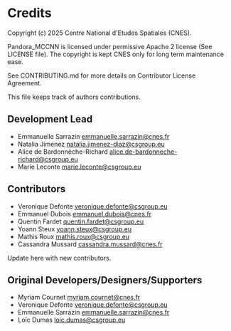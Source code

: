 # Credits

Copyright (c) 2025 Centre National d'Etudes Spatiales (CNES).

Pandora_MCCNN is licensed under permissive Apache 2 license (See LICENSE file).
The copyright is kept CNES only for long term maintenance ease.

See CONTRIBUTING.md for more details on Contributor License Agreement.

This file keeps track of authors contributions.

## Development Lead

* Emmanuelle Sarrazin <emmanuelle.sarrazin@cnes.fr>
* Natalia Jimenez <natalia.jimenez-diaz@csgroup.eu>
* Alice de Bardonnèche-Richard <alice.de-bardonneche-richard@csgroup.eu>
* Marie Leconte <marie.leconte@csgroup.eu>

## Contributors

* Veronique Defonte <veronique.defonte@csgroup.eu>
* Emmanuel Dubois <emmanuel.dubois@cnes.fr>
* Quentin Fardet <quentin.fardet@csgroup.eu>
* Yoann Steux <yoann.steux@csgroup.eu>
* Mathis Roux <mathis.roux@csgroup.eu>
* Cassandra Mussard <cassandra.mussard@cnes.fr>

Update here with new contributors.

## Original Developers/Designers/Supporters

* Myriam Cournet <myriam.cournet@cnes.fr>
* Veronique Defonte <veronique.defonte@csgroup.eu>
* Emmanuelle Sarrazin <emmanuelle.sarrazin@cnes.fr>
* Loïc Dumas <loic.dumas@csgroup.eu>
